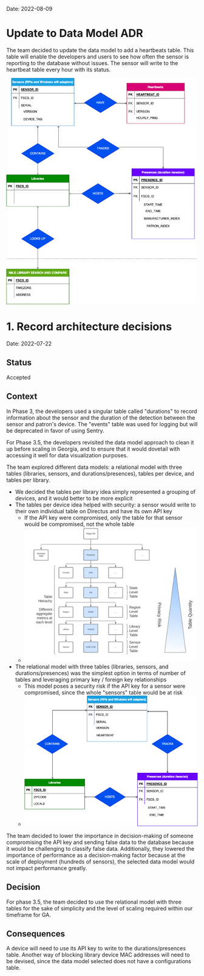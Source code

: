 Date: 2022-08-09

# Update to Data Model ADR

The team decided to update the data model to add a heartbeats table. This table will enable the developers and users to see how often the sensor is reporting to the database without issues. The sensor will write to the heartbeat table every hour with its status.

![ER diagram for the IMLS Wifi project](/doc/images/ER%20Diagram%20-%20IMLS%20Wifi_v2.png)

# 1. Record architecture decisions

Date: 2022-07-22

## Status

Accepted

## Context

In Phase 3, the developers used a singular table called "durations" to record information about the sensor and the duration of the detection between the sensor and patron's device. The "events" table was used for logging but will be deprecated in favor of using Sentry.

For Phase 3.5, the developers revisited the data model approach to clean it up before scaling in Georgia, and to ensure that it would dovetail with accessing it well for data visualization purposes.

The team explored different data models: a relational model with three tables (libraries, sensors, and durations/presences), tables per device, and tables per library.

- We decided the tables per library idea simply represented a grouping of devices, and it would better to be more explicit
- The tables per device idea helped with security: a sensor would write to their own individual table on Directus and have its own API key
  - If the API key were compromised, only the table for that sensor would be compromised, not the whole table
  - ![Data taxonomy for tables per device idea](/doc/images/data_heriachy.jpg)
- The relational model with three tables (libraries, sensors, and durations/presences) was the simplest option in terms of number of tables and leveraging primary key / foreign key relationships
  - This model poses a security risk if the API key for a sensor were compromised, since the whole "sensors" table would be at risk
  - ![ER diagram for sensors table](/doc/images/ER_Diagram_Sensors.png)

The team decided to lower the importance in decision-making of someone compromising the API key and sending false data to the database because it would be challenging to classify false data. Additionally, they lowered the importance of performance as a decision-making factor because at the scale of deployment (hundreds of sensors), the selected data model would not impact performance greatly.

## Decision

For phase 3.5, the team decided to use the relational model with three tables for the sake of simplicity and the level of scaling required within our timeframe for GA.

## Consequences

A device will need to use its API key to write to the durations/presences table. Another way of blocking library device MAC addresses will need to be devised, since the data model selected does not have a configurations table.



